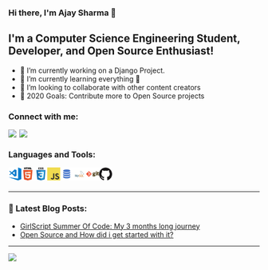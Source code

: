 ### Hi there, I'm Ajay Sharma  👋

## I'm a Computer Science Engineering Student, Developer, and Open Source Enthusiast!
- 🔭 I’m currently working on a Django Project.
- 🌱 I’m currently learning everything 🤣
- 👯 I’m looking to collaborate with other content creators
- 🥅 2020 Goals: Contribute more to Open Source projects

### Connect with me:
[<img align="left"  width="22px" src="https://cdn.jsdelivr.net/npm/simple-icons@v3/icons/twitter.svg" />][twitter]
[<img align="left"  width="22px" src="https://cdn.jsdelivr.net/npm/simple-icons@v3/icons/linkedin.svg" />][linkedin]

<br />


### Languages and Tools:

<img align="left" alt="Visual Studio Code" width="26px" src="https://raw.githubusercontent.com/github/explore/80688e429a7d4ef2fca1e82350fe8e3517d3494d/topics/visual-studio-code/visual-studio-code.png" />
<img align="left" alt="HTML5" width="26px" src="https://raw.githubusercontent.com/github/explore/80688e429a7d4ef2fca1e82350fe8e3517d3494d/topics/html/html.png" />
<img align="left" alt="CSS3" width="26px" src="https://raw.githubusercontent.com/github/explore/80688e429a7d4ef2fca1e82350fe8e3517d3494d/topics/css/css.png" />
<img align="left" alt="JavaScript" width="26px" src="https://raw.githubusercontent.com/github/explore/80688e429a7d4ef2fca1e82350fe8e3517d3494d/topics/javascript/javascript.png" />
<img align="left" alt="SQL" width="26px" src="https://raw.githubusercontent.com/github/explore/80688e429a7d4ef2fca1e82350fe8e3517d3494d/topics/sql/sql.png" />
<img align="left" alt="MySQL" width="26px" src="https://raw.githubusercontent.com/github/explore/80688e429a7d4ef2fca1e82350fe8e3517d3494d/topics/mysql/mysql.png" />
<img align="left" alt="Git" width="26px" src="https://raw.githubusercontent.com/github/explore/80688e429a7d4ef2fca1e82350fe8e3517d3494d/topics/git/git.png" />
<img align="left" alt="GitHub" width="26px" src="https://raw.githubusercontent.com/github/explore/78df643247d429f6cc873026c0622819ad797942/topics/github/github.png" />
<br />
<br />


---

### 📕 Latest Blog Posts:

<!-- BLOG-POST-LIST:START -->
- [GirlScript Summer Of Code: My 3 months long journey](https://medium.com/girlscript-summer-of-code/girlscript-summer-of-code-my-3-months-long-journey-b3844809e20b)
- [Open Source and How did i get started with it?](https://medium.com/@ajaykrsharma132/guide-to-start-contributing-to-open-source-93e90468bffa)
<!-- BLOG-POST-LIST:END -->

---

<img align="left"  src="https://github-readme-stats.codestackr.vercel.app/api?username=ajaysharma2012&show_icons=true&hide_border=true" />


[twitter]: https://twitter.com/ajaysha80417641?lang=en
[linkedin]: https://www.linkedin.com/in/ajay-sharma-51abab194/
